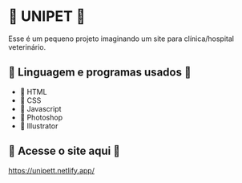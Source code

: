 # 🌸 UNIPET 🌸
Esse é um pequeno projeto imaginando um site para clínica/hospital veterinário.
## 🌺 Linguagem e programas usados 🌺
* 🌼 HTML
* 🌼 CSS
* 🌼 Javascript
* 🌼 Photoshop
* 🌼 Illustrator
## 🌺 Acesse o site aqui 🌺
https://unipett.netlify.app/
